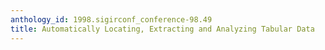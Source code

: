 ```yaml
---
anthology_id: 1998.sigirconf_conference-98.49
title: Automatically Locating, Extracting and Analyzing Tabular Data
---
```

